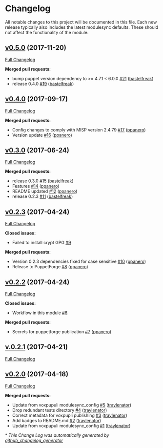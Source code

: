 # Changelog

All notable changes to this project will be documented in this file.
Each new release typically also includes the latest modulesync defaults.
These should not affect the functionality of the module.

## [v0.5.0](https://github.com/voxpupuli/puppet-misp/tree/v0.5.0) (2017-11-20)

[Full Changelog](https://github.com/voxpupuli/puppet-misp/compare/v0.4.0...v0.5.0)

**Merged pull requests:**

- bump puppet version dependency to \>= 4.7.1 \< 6.0.0 [\#21](https://github.com/voxpupuli/puppet-misp/pull/21) ([bastelfreak](https://github.com/bastelfreak))
- release 0.4.0 [\#19](https://github.com/voxpupuli/puppet-misp/pull/19) ([bastelfreak](https://github.com/bastelfreak))

## [v0.4.0](https://github.com/voxpupuli/puppet-misp/tree/v0.4.0) (2017-09-17)

[Full Changelog](https://github.com/voxpupuli/puppet-misp/compare/v0.3.0...v0.4.0)

**Merged pull requests:**

- Config changes to comply with MISP version 2.4.79  [\#17](https://github.com/voxpupuli/puppet-misp/pull/17) ([ppanero](https://github.com/ppanero))
- Version update [\#16](https://github.com/voxpupuli/puppet-misp/pull/16) ([ppanero](https://github.com/ppanero))

## [v0.3.0](https://github.com/voxpupuli/puppet-misp/tree/v0.3.0) (2017-06-24)

[Full Changelog](https://github.com/voxpupuli/puppet-misp/compare/v0.2.3...v0.3.0)

**Merged pull requests:**

- release 0.3.0 [\#15](https://github.com/voxpupuli/puppet-misp/pull/15) ([bastelfreak](https://github.com/bastelfreak))
- Features [\#14](https://github.com/voxpupuli/puppet-misp/pull/14) ([ppanero](https://github.com/ppanero))
- README updated [\#12](https://github.com/voxpupuli/puppet-misp/pull/12) ([ppanero](https://github.com/ppanero))
- release 0.2.3 [\#11](https://github.com/voxpupuli/puppet-misp/pull/11) ([bastelfreak](https://github.com/bastelfreak))

## [v0.2.3](https://github.com/voxpupuli/puppet-misp/tree/v0.2.3) (2017-04-24)

[Full Changelog](https://github.com/voxpupuli/puppet-misp/compare/v0.2.2...v0.2.3)

**Closed issues:**

- Failed to install crypt GPG [\#9](https://github.com/voxpupuli/puppet-misp/issues/9)

**Merged pull requests:**

- Version 0.2.3 dependencies fixed for case sensitive [\#10](https://github.com/voxpupuli/puppet-misp/pull/10) ([ppanero](https://github.com/ppanero))
- Release to PuppetForge [\#8](https://github.com/voxpupuli/puppet-misp/pull/8) ([ppanero](https://github.com/ppanero))

## [v0.2.2](https://github.com/voxpupuli/puppet-misp/tree/v0.2.2) (2017-04-24)

[Full Changelog](https://github.com/voxpupuli/puppet-misp/compare/v.0.2.1...v0.2.2)

**Closed issues:**

- Workflow in this module [\#6](https://github.com/voxpupuli/puppet-misp/issues/6)

**Merged pull requests:**

- Secrets for puppetforge publication [\#7](https://github.com/voxpupuli/puppet-misp/pull/7) ([ppanero](https://github.com/ppanero))

## [v.0.2.1](https://github.com/voxpupuli/puppet-misp/tree/v.0.2.1) (2017-04-21)

[Full Changelog](https://github.com/voxpupuli/puppet-misp/compare/v0.2.0...v.0.2.1)

## [v0.2.0](https://github.com/voxpupuli/puppet-misp/tree/v0.2.0) (2017-04-18)

[Full Changelog](https://github.com/voxpupuli/puppet-misp/compare/04d440d191d67d29d72ab672e41e8a3dea54eb74...v0.2.0)

**Merged pull requests:**

- Update from voxpupuli modulesync\_config [\#5](https://github.com/voxpupuli/puppet-misp/pull/5) ([traylenator](https://github.com/traylenator))
- Drop redundant tests directory [\#4](https://github.com/voxpupuli/puppet-misp/pull/4) ([traylenator](https://github.com/traylenator))
- Correct metadata for voxpupli publishing [\#3](https://github.com/voxpupuli/puppet-misp/pull/3) ([traylenator](https://github.com/traylenator))
- Add badges to README.md [\#2](https://github.com/voxpupuli/puppet-misp/pull/2) ([traylenator](https://github.com/traylenator))
- Update from voxpupuli modulesync\_config [\#1](https://github.com/voxpupuli/puppet-misp/pull/1) ([traylenator](https://github.com/traylenator))



\* *This Change Log was automatically generated by [github_changelog_generator](https://github.com/skywinder/Github-Changelog-Generator)*